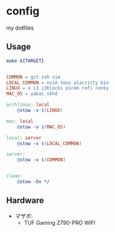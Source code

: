 # config

my dotfiles

## Usage

```sh
make ${TARGET}
```

```Makefile

COMMON = git zsh vim
LOCAL_COMMON = nvim tmux alacritty bin
LINUX = x i3 i3blocks picom rofi conky
MAC_OS = yabai skhd

archlinux: local
	@stow -v $(LINUX)

mac: local
	@stow -v $(MAC_OS)

local: server
	@stow -v $(LOCAL_COMMON)

server:
	@stow -v $(COMMON)


clean:
	@stow -Dv */

```

## Hardware

- マザボ:
  - TUF Gaming Z790-PRO WIFI
